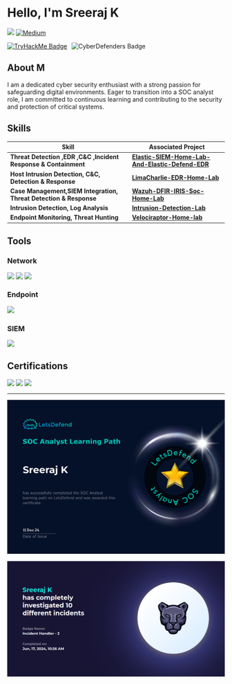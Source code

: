                                                                                                                                                                       
  # Hello, I'm Sreeraj K

<a href="https://www.linkedin.com/in/sreeraj-kk/"><img src="https://img.shields.io/badge/-LinkedIn-0072b1?&style=for-the-badge&logo=linkedin&logoColor=white" /></a>  <a href="https://medium.com/@Sreeraj_K" target="_blank"><img src="https://cdn-icons-png.flaticon.com/512/5968/5968906.png" alt="Medium" style="width:30px;height:30px;">
</a>




<div style="display: flex; align-items: center; gap: 10px;">
  <a href="https://tryhackme.com/p/sree221">
    <img src="https://tryhackme-badges.s3.amazonaws.com/sree221.png" alt="TryHackMe Badge" />
  </a>
  <img src="https://cyberdefenders-storage.s3.me-central-1.amazonaws.com/profile-badges/Sreeraj_K.png" alt="CyberDefenders Badge" width="300" />
</div>

                                                                                                                                            
                                                                                                                                                                                    



## About M

I am a dedicated cyber security enthusiast with a strong passion for safeguarding digital environments. Eager to transition into a SOC analyst role, I am committed to continuous learning and contributing to the security and protection of critical systems.

## Skills


| Skill                                                             | Associated Project                                                                                                             |
| ----------------------------------------------------------------- | ------------------------------------------------------------------------------------------------------------------------------ |
| **Threat Detection ,EDR ,C&C ,Incident Response & Containment**   | **[Elastic-SIEM-Home-Lab-And-Elastic-Defend-EDR](https://github.com/SreeRaj-K0/Elastic-SIEM-Home-Lab-And-Elastic-Defend-EDR)** |
| **Host Intrusion Detection, C&C, Detection & Response**           | **[LimaCharlie-EDR-Home-Lab](https://github.com/SreeRaj-K0/LimaCharlie-EDR-Home-Lab)**                                         |
| **Case Management,SIEM Integration, Threat Detection & Response** | **[Wazuh-DFIR-IRIS-Soc-Home-Lab](https://github.com/SreeRaj-K0/Wazuh-DFIR-IRIS-Soc-Home-Lab-)**                                |
| **Intrusion Detection, Log Analysis**                             | **[Intrusion-Detection-Lab](https://github.com/SreeRaj-K0/Intrusion-Detection-Lab)**                                           |
| **Endpoint Monitoring, Threat Hunting**                           | **[Velociraptor-Home-lab](https://github.com/SreeRaj-K0/Velociraptor-Home-lab)**                  <br>                         |

## Tools


### Network

<div>
    <img src="https://img.shields.io/badge/-Wireshark-1679A7?&style=for-the-badge&logo=Wireshark&logoColor=white" />
    <img src="https://img.shields.io/badge/-Suricata-EF3B2D?&style=for-the-badge&logo=Suricata&logoColor=white" />
    <img src="https://img.shields.io/badge/-Zeek-777BB4?&style=for-the-badge&logo=Zeek&logoColor=white" />
    
    

</div>

### Endpoint

<div>
<img src="https://img.shields.io/badge/-Wazuh-1A1A1A?style=for-the-badge&logo=wazuh&logoColor=white" />

</div>

### SIEM

<div>
  <img src="https://img.shields.io/badge/-Elastic-005571?style=for-the-badge&logo=Elastic&logoColor=white" />
</div>


## Certifications

<div>
<img src="https://img.shields.io/badge/-Google%20Cybersecurity%20Certificate-4285F4?style=for-the-badge&logo=google&logoColor=white" />
<img src="https://img.shields.io/badge/-CCNA%20(Soften%20Technologies)-0056b3?style=for-the-badge&logo=cisco&logoColor=white" />
<img src="https://img.shields.io/badge/-RHCE%20(Soften%20Technologies)-FF0000?style=for-the-badge&logo=redhat&logoColor=white" />
</div>



---






![badge](images/soc.png)






![badge](images/incident.png)













